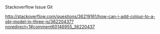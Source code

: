 Stackoverflow Issue Git

http://stackoverflow.com/questions/36219161/how-can-i-add-colour-to-a-obj-model-in-three-js/36220437?noredirect=1#comment60146955_36220437
